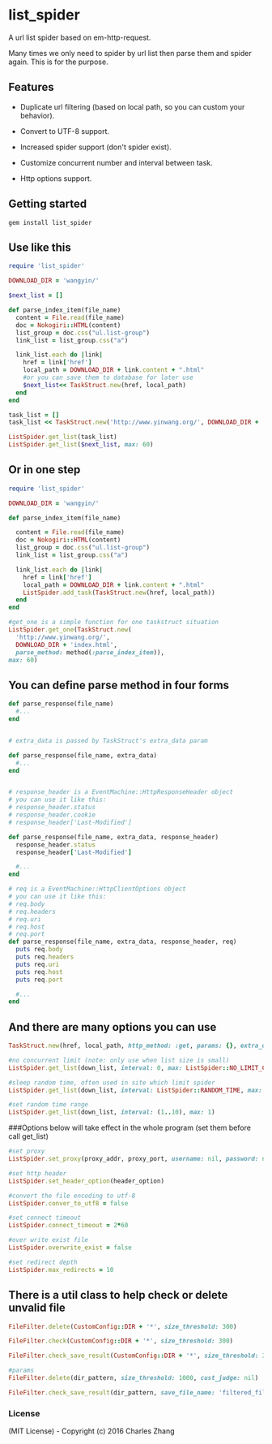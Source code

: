 # list_spider

A url list spider based on em-http-request.

Many times we only need to spider by url list then parse them and spider again. This is for the purpose.

## Features
* Duplicate url filtering (based on local path, so you can custom your behavior).

* Convert to UTF-8 support.

* Increased spider support (don't spider exist).

* Customize concurrent number and interval between task.

* Http options support.

## Getting started

    gem install list_spider

## Use like this
```ruby
require 'list_spider'

DOWNLOAD_DIR = 'wangyin/'

$next_list = []

def parse_index_item(file_name)
  content = File.read(file_name)
  doc = Nokogiri::HTML(content)
  list_group = doc.css("ul.list-group")
  link_list = list_group.css("a")

  link_list.each do |link|
    href = link['href']
    local_path = DOWNLOAD_DIR + link.content + ".html"
    #or you can save them to database for later use
    $next_list<< TaskStruct.new(href, local_path)
  end
end

task_list = []
task_list << TaskStruct.new('http://www.yinwang.org/', DOWNLOAD_DIR + 'index.html', parse_method: method(:parse_index_item))

ListSpider.get_list(task_list)
ListSpider.get_list($next_list, max: 60)

```

## Or in one step
```ruby
require 'list_spider'

DOWNLOAD_DIR = 'wangyin/'

def parse_index_item(file_name)

  content = File.read(file_name)
  doc = Nokogiri::HTML(content)
  list_group = doc.css("ul.list-group")
  link_list = list_group.css("a")

  link_list.each do |link|
    href = link['href']
    local_path = DOWNLOAD_DIR + link.content + ".html"
    ListSpider.add_task(TaskStruct.new(href, local_path))
  end
end

#get_one is a simple function for one taskstruct situation
ListSpider.get_one(TaskStruct.new(
  'http://www.yinwang.org/',
  DOWNLOAD_DIR + 'index.html',
  parse_method: method(:parse_index_item)),
max: 60)

```

## You can define parse method in four forms

```ruby
def parse_response(file_name)
  #...
end


# extra_data is passed by TaskStruct's extra_data param

def parse_response(file_name, extra_data)
  #...
end


# response_header is a EventMachine::HttpResponseHeader object
# you can use it like this:
# response_header.status
# response_header.cookie
# response_header['Last-Modified']

def parse_response(file_name, extra_data, response_header)
  response_header.status
  response_header['Last-Modified']

  #...
end

# req is a EventMachine::HttpClientOptions object
# you can use it like this:
# req.body
# req.headers
# req.uri
# req.host
# req.port
def parse_response(file_name, extra_data, response_header, req)
  puts req.body
  puts req.headers
  puts req.uri
  puts req.host
  puts req.port

  #...
end

```

## And there are many options you can use

```ruby
TaskStruct.new(href, local_path, http_method: :get, params: {}, extra_data: nil, parse_method: nil)
```

```ruby
#no concurrent limit (note: only use when list size is small)
ListSpider.get_list(down_list, interval: 0, max: ListSpider::NO_LIMIT_CONCURRENT)

#sleep random time, often used in site which limit spider
ListSpider.get_list(down_list, interval: ListSpider::RANDOM_TIME, max: 1)

#set random time range
ListSpider.get_list(down_list, interval: (1..10), max: 1)

```

###Options below will take effect in the whole program (set them before call get_list)

```ruby
#set proxy
ListSpider.set_proxy(proxy_addr, proxy_port, username: nil, password: nil)

#set http header
ListSpider.set_header_option(header_option)

#convert the file encoding to utf-8
ListSpider.conver_to_utf8 = false

#set connect timeout
ListSpider.connect_timeout = 2*60

#over write exist file
ListSpider.overwrite_exist = false

#set redirect depth
ListSpider.max_redirects = 10

```

## There is a util class to help check or delete unvalid file

```ruby
FileFilter.delete(CustomConfig::DIR + '*', size_threshold: 300)

FileFilter.check(CustomConfig::DIR + '*', size_threshold: 300)

FileFilter.check_save_result(CustomConfig::DIR + '*', size_threshold: 300)

#params
FileFilter.delete(dir_pattern, size_threshold: 1000, cust_judge: nil)

FileFilter.check_save_result(dir_pattern, save_file_name: 'filtered_file.txt', size_threshold: 1000, cust_judge: nil)
```

### License

(MIT License) - Copyright (c) 2016 Charles Zhang
